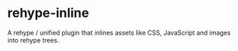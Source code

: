 # rehype-inline

A rehype / unified plugin that inlines assets like CSS, JavaScript and images into rehype trees.

